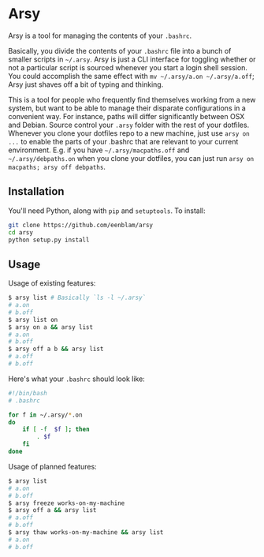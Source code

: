 # Arsy
Arsy is a tool for managing the contents of your `.bashrc`.

Basically, you divide the contents of your `.bashrc` file into a bunch of smaller scripts in `~/.arsy`.
Arsy is just a CLI interface for toggling whether or not a particular script is sourced
whenever you start a login shell session.
You could accomplish the same effect with `mv ~/.arsy/a.on ~/.arsy/a.off`;
Arsy just shaves off a bit of typing and thinking.

This is a tool for people who frequently find themselves working from a new system, but want to be able to manage their disparate configurations in a convenient way. For instance, paths will differ significantly between OSX and Debian. Source control your `.arsy` folder with the rest of your dotfiles. Whenever you clone your dotfiles repo to a new machine, just use `arsy on ...` to enable the parts of your .bashrc that are relevant to your current environment. E.g. if you have `~/.arsy/macpaths.off` and `~/.arsy/debpaths.on` when you clone your dotfiles, you can just run `arsy on macpaths; arsy off debpaths`.

## Installation
You'll need Python, along with `pip` and `setuptools`.
To install:

```bash
git clone https://github.com/eenblam/arsy
cd arsy
python setup.py install
```

## Usage

Usage of existing features:

```bash
$ arsy list # Basically `ls -l ~/.arsy`
# a.on
# b.off
$ arsy list on
$ arsy on a && arsy list
# a.on
# b.off
$ arsy off a b && arsy list
# a.off
# b.off
```

Here's what your `.bashrc` should look like:

```bash
#!/bin/bash
# .bashrc

for f in ~/.arsy/*.on
do
    if [ -f  $f ]; then
        . $f
    fi
done
```

Usage of planned features:

```bash
$ arsy list
# a.on
# b.off
$ arsy freeze works-on-my-machine
$ arsy off a && arsy list
# a.off
# b.off
$ arsy thaw works-on-my-machine && arsy list
# a.on
# b.off
```

